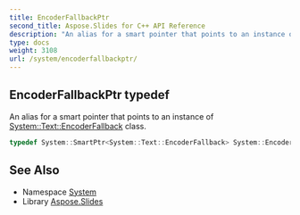 ```yaml
---
title: EncoderFallbackPtr
second_title: Aspose.Slides for C++ API Reference
description: "An alias for a smart pointer that points to an instance of System::Text::EncoderFallback class."
type: docs
weight: 3108
url: /system/encoderfallbackptr/
---
```

## EncoderFallbackPtr typedef


An alias for a smart pointer that points to an instance of [System::Text::EncoderFallback](../../system.text/encoderfallback/) class.

```cpp
typedef System::SmartPtr<System::Text::EncoderFallback> System::EncoderFallbackPtr
```

## See Also

* Namespace [System](../)
* Library [Aspose.Slides](../../)